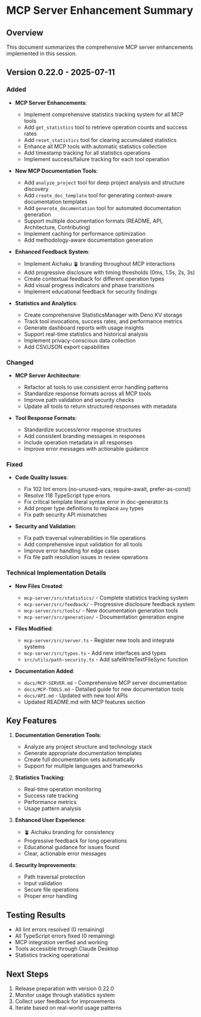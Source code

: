 # MCP Server Enhancement Summary

## Overview

This document summarizes the comprehensive MCP server enhancements implemented in this session.

## Version 0.22.0 - 2025-07-11

### Added

- **MCP Server Enhancements**:
  - Implement comprehensive statistics tracking system for all MCP tools
  - Add `get_statistics` tool to retrieve operation counts and success rates
  - Add `reset_statistics` tool for clearing accumulated statistics
  - Enhance all MCP tools with automatic statistics collection
  - Add timestamp tracking for all statistics operations
  - Implement success/failure tracking for each tool operation

- **New MCP Documentation Tools**:
  - Add `analyze_project` tool for deep project analysis and structure discovery
  - Add `create_doc_template` tool for generating context-aware documentation templates
  - Add `generate_documentation` tool for automated documentation generation
  - Support multiple documentation formats (README, API, Architecture, Contributing)
  - Implement caching for performance optimization
  - Add methodology-aware documentation generation

- **Enhanced Feedback System**:
  - Implement Aichaku 🪴 branding throughout MCP interactions
  - Add progressive disclosure with timing thresholds (0ms, 1.5s, 2s, 3s)
  - Create contextual feedback for different operation types
  - Add visual progress indicators and phase transitions
  - Implement educational feedback for security findings

- **Statistics and Analytics**:
  - Create comprehensive StatisticsManager with Deno KV storage
  - Track tool invocations, success rates, and performance metrics
  - Generate dashboard reports with usage insights
  - Support real-time statistics and historical analysis
  - Implement privacy-conscious data collection
  - Add CSV/JSON export capabilities

### Changed

- **MCP Server Architecture**:
  - Refactor all tools to use consistent error handling patterns
  - Standardize response formats across all MCP tools
  - Improve path validation and security checks
  - Update all tools to return structured responses with metadata

- **Tool Response Formats**:
  - Standardize success/error response structures
  - Add consistent branding messages in responses
  - Include operation metadata in all responses
  - Improve error messages with actionable guidance

### Fixed

- **Code Quality Issues**:
  - Fix 102 lint errors (no-unused-vars, require-await, prefer-as-const)
  - Resolve 118 TypeScript type errors
  - Fix critical template literal syntax error in doc-generator.ts
  - Add proper type definitions to replace `any` types
  - Fix path security API mismatches

- **Security and Validation**:
  - Fix path traversal vulnerabilities in file operations
  - Add comprehensive input validation for all tools
  - Improve error handling for edge cases
  - Fix file path resolution issues in review operations

### Technical Implementation Details

- **New Files Created**:
  - `mcp-server/src/statistics/` - Complete statistics tracking system
  - `mcp-server/src/feedback/` - Progressive disclosure feedback system
  - `mcp-server/src/tools/` - New documentation generation tools
  - `mcp-server/src/generation/` - Documentation generation engine

- **Files Modified**:
  - `mcp-server/src/server.ts` - Register new tools and integrate systems
  - `mcp-server/src/types.ts` - Add new interfaces and types
  - `src/utils/path-security.ts` - Add safeWriteTextFileSync function

- **Documentation Added**:
  - `docs/MCP-SERVER.md` - Comprehensive MCP server documentation
  - `docs/MCP-TOOLS.md` - Detailed guide for new documentation tools
  - `docs/API.md` - Updated with new tool APIs
  - Updated README.md with MCP features section

## Key Features

1. **Documentation Generation Tools**:
   - Analyze any project structure and technology stack
   - Generate appropriate documentation templates
   - Create full documentation sets automatically
   - Support for multiple languages and frameworks

2. **Statistics Tracking**:
   - Real-time operation monitoring
   - Success rate tracking
   - Performance metrics
   - Usage pattern analysis

3. **Enhanced User Experience**:
   - 🪴 Aichaku branding for consistency
   - Progressive feedback for long operations
   - Educational guidance for issues found
   - Clear, actionable error messages

4. **Security Improvements**:
   - Path traversal protection
   - Input validation
   - Secure file operations
   - Proper error handling

## Testing Results

- All lint errors resolved (0 remaining)
- All TypeScript errors fixed (0 remaining)
- MCP integration verified and working
- Tools accessible through Claude Desktop
- Statistics tracking operational

## Next Steps

1. Release preparation with version 0.22.0
2. Monitor usage through statistics system
3. Collect user feedback for improvements
4. Iterate based on real-world usage patterns
